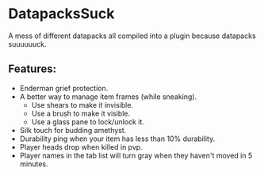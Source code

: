 # DatapacksSuck

A mess of different datapacks all compiled into a plugin because datapacks suuuuuuck.

## Features:
- Enderman grief protection.
- A better way to manage item frames (while sneaking).
  - Use shears to make it invisible.
  - Use a brush to make it visible.
  - Use a glass pane to lock/unlock it.
- Silk touch for budding amethyst.
- Durability ping when your item has less than 10% durability.
- Player heads drop when killed in pvp.
- Player names in the tab list will turn gray when they haven't moved in 5 minutes.
